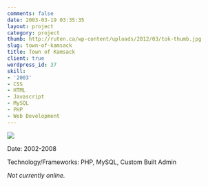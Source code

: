 ```yaml
---
comments: false
date: 2003-03-19 03:35:35
layout: project
category: project
thumb: http://ruten.ca/wp-content/uploads/2012/03/tok-thumb.jpg
slug: town-of-kamsack
title: Town of Kamsack
client: true
wordpress_id: 37
skill:
- '2003'
- CSS
- HTML
- Javascript
- MySQL
- PHP
- Web Development
---
```


[![](http://ruten.ca/wp-content/uploads/2012/03/tok-full-cropped.jpg)](http://ruten.ca/wp-content/uploads/2012/03/tok-full-cropped.jpg)

Date: 2002-2008

Technology/Frameworks: PHP, MySQL, Custom Built Admin

_Not currently online._
